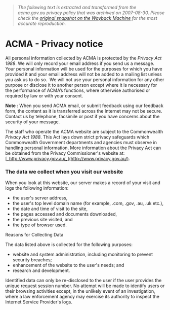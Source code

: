 > *The following text is extracted and transformed from the acma.gov.au privacy policy that was archived on 2007-08-30. Please check the [original snapshot on the Wayback Machine](https://web.archive.org/web/20070830045025id_/http%3A//www.acma.gov.au/WEB/STANDARD/1001/pc%3DPC_2830) for the most accurate reproduction.*

# ACMA - Privacy notice

All personal information collected by ACMA is protected by the _Privacy Act 1988_. We will only record your email address if you send us a message. Your personal information will be used for the purposes for which you have provided it and your email address will not be added to a mailing list unless you ask us to do so.  We will not use your personal information for any other purpose or disclose it to another person except where it is necessary for the performance of ACMA’s functions, where otherwise authorised or required by law or with your consent. 

**Note** : When you send ACMA email, or submit feedback using our feedback form, the content as it is transferred across the Internet may not be secure. Contact us by telephone, facsimile or post if you have concerns about the security of your message. 

The staff who operate the ACMA website are subject to the Commonwealth _Privacy Act 1988_. This Act lays down strict privacy safeguards which Commonwealth Government departments and agencies must observe in handling personal information. More information about the Privacy Act can be obtained from the Privacy Commissioner's website at: [_http://www.privacy.gov.au/_](http://www.privacy.gov.au/). 

###  The data we collect when you visit our website 

When you look at this website, our server makes a record of your visit and logs the following information: 

  * the user's server address, 
  * the user's top level domain name (for example, .com, .gov, .au, .uk etc.), 
  * the date and time of visit to the site, 
  * the pages accessed and documents downloaded, 
  * the previous site visited, and 
  * the type of browser used. 



Reasons for Collecting Data 

The data listed above is collected for the following purposes: 

  * website and system administration, including monitoring to prevent security breaches; 
  * enhancement of the website to the user's needs; and 
  * research and development. 



Identified data can only be re-disclosed to the user if the user provides the unique request session number. No attempt will be made to identify users or their browsing activities except, in the unlikely event of an investigation, where a law enforcement agency may exercise its authority to inspect the Internet Service Provider's logs. 
